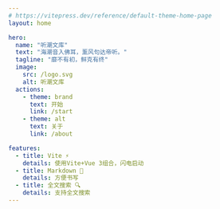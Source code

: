 ```yaml
---
# https://vitepress.dev/reference/default-theme-home-page
layout: home

hero:
  name: "听潮文库"
  text: "海潮音入佛耳，薰风句达帝听。"
  tagline: "靡不有初，鲜克有终"
  image:
    src: /logo.svg
    alt: 听潮文库
  actions:
    - theme: brand
      text: 开始
      link: /start
    - theme: alt
      text: 关于
      link: /about

features:
  - title: Vite ⚡️
    details: 使用Vite+Vue 3组合，闪电启动
  - title: Markdown 📖
    details: 方便书写
  - title: 全文搜索 🔍
    details: 支持全文搜索
---
```

